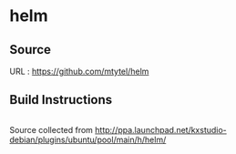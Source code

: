 # helm

## Source
URL : https://github.com/mtytel/helm

## Build Instructions
```sh
```

Source collected from http://ppa.launchpad.net/kxstudio-debian/plugins/ubuntu/pool/main/h/helm/
